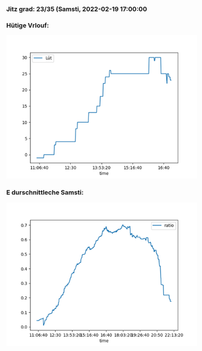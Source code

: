 ### Jitz grad: 23/35 (Samsti, 2022-02-19 17:00:00

### Hütige Vrlouf:
![Graph](Today.png)

### E durschnittleche Samsti:
![Graph](Samsti.png)